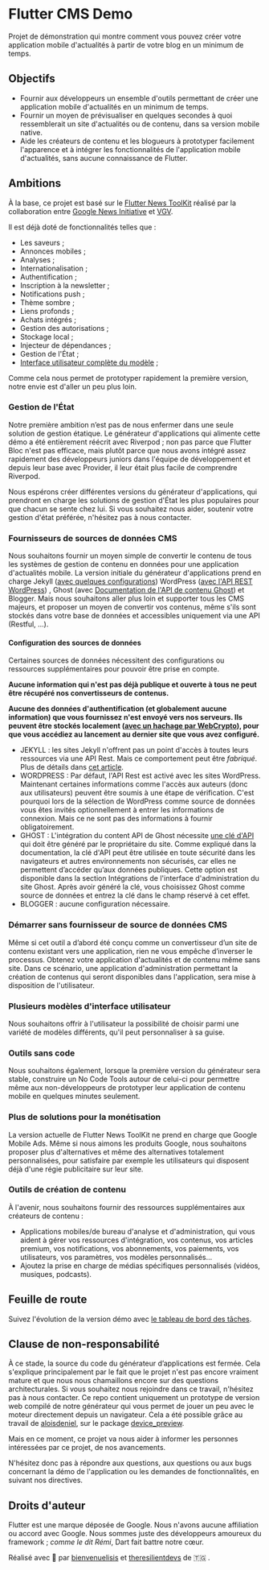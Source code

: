 # Flutter CMS Demo

Projet de démonstration qui montre comment vous pouvez créer votre application mobile d'actualités à partir de votre blog en un minimum de temps.

## Objectifs

* Fournir aux développeurs un ensemble d'outils permettant de créer une application mobile d'actualités en un minimum de temps.
* Fournir un moyen de prévisualiser en quelques secondes à quoi ressemblerait un site d'actualités ou de contenu, dans sa version mobile native.
* Aide les créateurs de contenu et les blogueurs à prototyper facilement l'apparence et à intégrer les fonctionnalités de l'application mobile d'actualités, sans aucune connaissance de Flutter.

## Ambitions

À la base, ce projet est basé sur le [Flutter News ToolKit](https://github.com/flutter/news_toolkit) réalisé par la collaboration entre [Google News Initiative](https://newsinitiative.withgoogle.com/) et [VGV](https://verygood.ventures/blog/flutter-news-toolkit-an-advantage-for-publishers-powered-by-vgv).

Il est déjà doté de fonctionnalités telles que :

* Les saveurs ;
* Annonces mobiles ;
* Analyses ;
* Internationalisation ;
* Authentification ;
* Inscription à la newsletter ;
* Notifications push ;
* Thème sombre ;
* Liens profonds ;
* Achats intégrés ;
* Gestion des autorisations ;
* Stockage local ;
* Injecteur de dépendances ;
* Gestion de l'État ;
* [Interface utilisateur complète du modèle](https://www.figma.com/file/zeVmZvoe3x5EU2YBE49vet/Flutter-News-Toolkit-(Community)?type=design&node-id=13-3139&mode=design&t=h73yFWhDqipnTncQ-0) ;

Comme cela nous permet de prototyper rapidement la première version, notre envie est d'aller un peu plus loin.

### Gestion de l'État

Notre première ambition n’est pas de nous enfermer dans une seule solution de gestion étatique. Le générateur d'applications qui alimente cette démo a été entièrement réécrit avec Riverpod ; non pas parce que Flutter Bloc n'est pas efficace, mais plutôt parce que nous avons intégré assez rapidement des développeurs juniors dans l'équipe de développement et depuis leur base avec Provider, il leur était plus facile de comprendre Riverpod.

Nous espérons créer différentes versions du générateur d'applications, qui prendront en charge les solutions de gestion d'État les plus populaires pour que chacun se sente chez lui. Si vous souhaitez nous aider, soutenir votre gestion d'état préférée, n'hésitez pas à nous contacter.

### Fournisseurs de sources de données CMS

Nous souhaitons fournir un moyen simple de convertir le contenu de tous les systèmes de gestion de contenu en données pour une application d'actualités mobile. La version initiale du générateur d'applications prend en charge Jekyll ([avec quelques configurations](https://blog.theresilient.dev/jekyll-blog-to-flutter-news-application-part-1-introduction#heading-2-communication-entre-l'application-et-le-site-web-via-jekyll-json-posts-api)) WordPress ([avec l&#39;API REST WordPress](https://developer.wordpress.org/rest-api/reference/)) , Ghost (avec [Documentation de l&#39;API de contenu Ghost](https://ghost.org/docs/content-api/)) et Blogger. Mais nous souhaitons aller plus loin et supporter tous les CMS majeurs, et proposer un moyen de convertir vos contenus, même s'ils sont stockés dans votre base de données et accessibles uniquement via une API (Restful, ...).

#### Configuration des sources de données

Certaines sources de données nécessitent des configurations ou ressources supplémentaires pour pouvoir être prise en compte.

**Aucune information qui n'est pas déjà publique et ouverte à tous ne peut être récupéré nos convertisseurs de contenus.**

**Aucune des données d'authentification (et globalement aucune information) que vous fournissez n'est envoyé vers nos serveurs.  Ils peuvent être stockés localement ([avec un hachage par WebCrypto](https://pub.dev/packages/flutter_secure_storage#configure-web-version)), pour que vous accédiez au lancement au dernier site que vous avez configuré.**

* JEKYLL : les sites Jekyll n'offrent pas un point d'accès à toutes leurs ressources via une API Rest. Mais ce comportement peut être _fabriqué_. Plus de détails dans [cet article](https://blog.theresilient.dev/jekyll-blog-to-flutter-news-application-part-1-introduction#heading-2-communication-%20entre-l%27application-et-le-site-web-via-jekyll-json-posts-api).
* WORDPRESS : Par défaut, l'API Rest est activé avec les sites WordPress. Maintenant certaines informations comme l'accès aux auteurs (donc aux utilisateurs) peuvent être soumis à une étape de vérification. C'est pourquoi lors de la sélection de WordPress comme source de données vous êtes invités optionnellement à entrer les informations de connexion. Mais ce ne sont pas des informations à fournir obligatoirement.
* GHOST : L'intégration du content API de Ghost nécessite [une clé d&#39;API](https://ghost.org/docs/content-api/#key) qui doit être généré par le propriétaire du site. Comme expliqué dans la documentation, la clé d'API peut être utilisée en toute sécurité dans les navigateurs et autres environnements non sécurisés, car elles ne permettent d’accéder qu’aux données publiques. Cette option est disponible dans la section Intégrations de l'interface d'administration du site Ghost. Après avoir généré la clé, vous choisissez Ghost comme source de données et entrez la clé dans le champ réservé à cet effet.
* BLOGGER : aucune configuration nécessaire.

### Démarrer sans fournisseur de source de données CMS

Même si cet outil a d’abord été conçu comme un convertisseur d’un site de contenu existant vers une application, rien ne vous empêche d’inverser le processus. Obtenez votre application d'actualités et de contenu même sans site. Dans ce scénario, une application d'administration permettant la création de contenus qui seront disponibles dans l'application, sera mise à disposition de l'utilisateur.

### Plusieurs modèles d'interface utilisateur

Nous souhaitons offrir à l'utilisateur la possibilité de choisir parmi une variété de modèles différents, qu'il peut personnaliser à sa guise.

### Outils sans code

Nous souhaitons également, lorsque la première version du générateur sera stable, construire un No Code Tools autour de celui-ci pour permettre même aux non-développeurs de prototyper leur application de contenu mobile en quelques minutes seulement.

### Plus de solutions pour la monétisation

La version actuelle de Flutter News ToolKit ne prend en charge que Google Mobile Ads. Même si nous aimons les produits Google, nous souhaitons proposer plus d'alternatives et même des alternatives totalement personnalisées, pour satisfaire par exemple les utilisateurs qui disposent déjà d'une régie publicitaire sur leur site.

### Outils de création de contenu

À l'avenir, nous souhaitons fournir des ressources supplémentaires aux créateurs de contenu :

* Applications mobiles/de bureau d'analyse et d'administration, qui vous aident à gérer vos ressources d'intégration, vos contenus, vos articles premium, vos notifications, vos abonnements, vos paiements, vos utilisateurs, vos paramètres, vos modèles personnalisés...
* Ajoutez la prise en charge de médias spécifiques personnalisés (vidéos, musiques, podcasts).

## Feuille de route

Suivez l'évolution de la version démo avec [le tableau de bord des tâches](https://github.com/bienvenuelisis/flutter_cms_demo/issues).

## Clause de non-responsabilité

À ce stade, la source du code du générateur d’applications est fermée. Cela s'explique principalement par le fait que le projet n'est pas encore vraiment mature et que nous nous chamaillons encore sur des questions architecturales. Si vous souhaitez nous rejoindre dans ce travail, n'hésitez pas à nous contacter. Ce repo contient uniquement un prototype de version web compilé de notre générateur qui vous permet de jouer un peu avec le moteur directement depuis un navigateur. Cela a été possible grâce au travail de [aloisdeniel](https://github.com/aloisdeniel), sur le package [device_preview](https://github.com/aloisdeniel/flutter_device_preview).

Mais en ce moment, ce projet va nous aider à informer les personnes intéressées par ce projet, de nos avancements.

N'hésitez donc pas à répondre aux questions, aux questions ou aux bugs concernant la démo de l'application ou les demandes de fonctionnalités, en suivant nos directives.

## Droits d'auteur

Flutter est une marque déposée de Google. Nous n'avons aucune affiliation ou accord avec Google. Nous sommes juste des développeurs amoureux du framework ; _comme le dit Rémi_, Dart fait battre notre cœur.

Réalisé avec 💙 par [bienvenuelisis](https://kokou.theresilient.dev/) et [theresilientdevs](https://theresilient.dev/) de 🇹🇬 .
